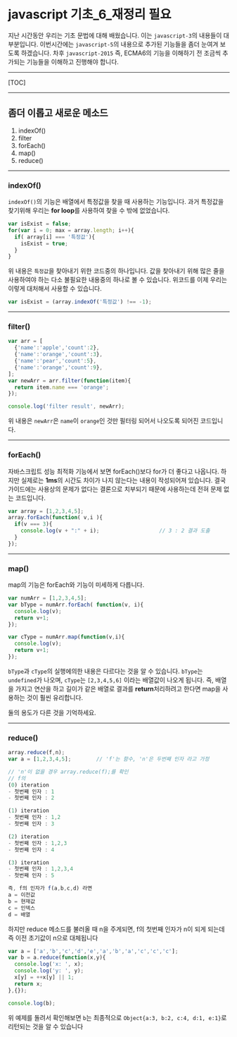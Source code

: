 # javascript 기초_6_재정리 필요

지난 시간동안 우리는 기초 문법에 대해 배웠습니다.
이는 `javascript-3`의 내용들이 대부분입니다.
이번시간에는 `javascript-5`의 내용으로 추가된 기능들을 좀더 눈여겨 보도록 하겠습니다.
차후 `javascript-2015` 즉, ECMA6의 기능을 이해하기 전 조금씩 추가되는 기능들을 이해하고 진행해야 합니다.

---

[TOC]

---

## 좀더 이롭고 새로운 메소드

1. indexOf()
2. filter
3. forEach()
4. map()
5. reduce()

---

### indexOf()

`indexOf()`의 기능은 배열에서 특정값을 찾을 때 사용하는 기능입니다.
과거 특정값을 찾기위해 우리는 **for loop**를 사용하여 찾을 수 밖에 없었습니다. 

```javascript
var isExist = false;
for(var i = 0; max = array.length; i++){
  if( array[i] === '특정값'){
    isExist = true;
  }
}
```

위 내용은 `특정값`을 찾아내기 위한 코드중의 하나입니다. 
값을 찾아내기 위해 많은 줄을 사용하여야 하는 다소 불필요한 내용중의 하나로 볼 수 있습니다. 
위코드를 이제 우리는 이렇게 대처해서 사용할 수 있습니다.

```javascript
var isExist = (array.indexOf('특정값') !== -1);
```



---

### filter()

```javascript
var arr = [
  {'name':'apple','count':2},
  {'name':'orange','count':3},
  {'name':'pear','count':5},
  {'name':'orange','count':9},    
];
var newArr = arr.filter(function(item){
  return item.name === 'orange';
});

console.log('filter result', newArr);
```

위 내용은 `newArr`은 `name`이 `orange`인 것만 필터링 되어서 나오도록 되어진 코드입니다.

---

### forEach()

자바스크립트 성능 최적화 기능에서 보면 forEach()보다 for가 더 좋다고 나옵니다. 
하지만 실제로는 **1ms**의 시간도 차이가 나지 않는다는 내용이 작성되어져 있습니다. 
결국 가이드에는 사용상의 문제가 없다는 결론으로 치부되기 때문에 
사용하는데 전혀 문제 없는 코드입니다. 

```javascript
var array = [1,2,3,4,5];
array.forEach(function( v,i ){
  if(v === 3){
    console.log(v + ":" + i);					// 3 : 2 결과 도출
  }
});
```



---

### map()

map의 기능은 forEach와 기능이 미세하게 다릅니다. 

```javascript
var numArr = [1,2,3,4,5];
var bType = numArr.forEach( function(v, i){
  console.log(v); 
  return v+1;
});

var cType = numArr.map(function(v,i){
  console.log(v);
  return v+1;
});
```

`bType`과 `cType`의 실행에의한 내용은 다르다는 것을 알 수 있습니다.
`bType`는 `undefined`가 나오며, `cType`는 `[2,3,4,5,6]` 이라는 배열값이 나오게 됩니다. 
즉, 배열을 가지고 연산을 하고 길이가 같은 배열로 결과를 **return**처리하려고 한다면 map을 사용하는 것이 훨씬 유리합니다. 

둘의 용도가 다른 것을 기억하세요.

---

### reduce()

```javascript
array.reduce(f,n);
var a = [1,2,3,4,5];		// 'f'는 함수, 'n'은 두번째 인자 라고 가정
```

```javascript
// 'n'이 없을 경우 array.reduce(f);를 확인
// f의 
(0) iteration
- 첫번째 인자 : 1
- 첫번째 인자 : 2

(1) iteration
- 첫번째 인자 : 1,2
- 첫번째 인자 : 3

(2) iteration
- 첫번째 인자 : 1,2,3
- 첫번째 인자 : 4

(3) iteration
- 첫번째 인자 : 1,2,3,4
- 첫번째 인자 : 5
```

```javascript
즉, f의 인자가 f(a,b,c,d) 라면
a = 이전값
b = 현재값
c = 인덱스
d = 배열
```

하지만 reduce 메소드를 불러올 때 n을 주게되면, f의 첫번째 인자가 n이 되게 되는데 즉 이전 초기값이 n으로 대체됩니다 

```javascript
var a = ['a','b','c','d','e','a','b','a','c','c','c'];
var b = a.reduce(function(x,y){
  console.log('x: ', x);
  console.log('y: ', y);
  x[y] = ++x[y] || 1;
  return x;
},{});

console.log(b);
```

위 예제를 돌려서 확인해보면 `b`는 최종적으로 
`Object{a:3, b:2, c:4, d:1, e:1}`로 리턴되는 것을 알 수 있습니다